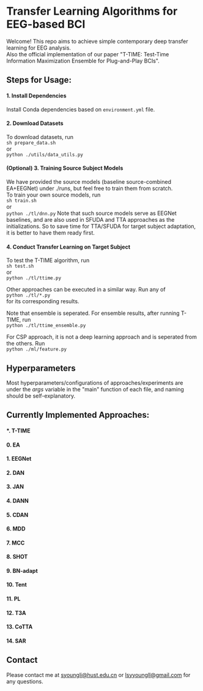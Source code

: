 # Transfer Learning Algorithms for EEG-based BCI

Welcome! This repo aims to achieve simple contemporary deep transfer learning for EEG analysis.  
Also the official implementation of our paper "T-TIME: Test-Time Information Maximization Ensemble for Plug-and-Play BCIs".

## Steps for Usage:

#### 1. Install Dependencies

Install Conda dependencies based on  `environment.yml` file.

#### 2. Download Datasets

To download datasets, run   
```sh prepare_data.sh```   
or   
```python ./utils/data_utils.py```   

#### (Optional) 3. Training Source Subject Models

We have provided the source models (baseline source-combined EA+EEGNet) under ./runs, but feel free to train them from scratch.  
To train your own source models, run   
```sh train.sh```   
or   
```python ./tl/dnn.py```
Note that such source models serve as EEGNet baselines, and are also used in SFUDA and TTA approaches as the initializations. So to save time for TTA/SFUDA for target subject adaptation, it is better to have them ready first.  

#### 4. Conduct Transfer Learning on Target Subject

To test the T-TIME algorithm, run   
```sh test.sh```   
or   
```python ./tl/ttime.py```   

Other approaches can be executed in a similar way. Run any of   
```python ./tl/*.py```   
for its corresponding results.

Note that ensemble is seperated. For ensemble results, after running T-TIME, run  
```python ./tl/ttime_ensemble.py```   

For CSP approach, it is not a deep learning approach and is seperated from the others. Run   
```python ./ml/feature.py```

## Hyperparameters

Most hyperparameters/configurations of approaches/experiments are under the *args* variable in the "main" function of each file, and naming should be self-explanatory.


## Currently Implemented Approaches:

#### *. T-TIME
#### 0. EA
#### 1. EEGNet
#### 2. DAN
#### 3. JAN 
#### 4. DANN
#### 5. CDAN
#### 6. MDD
#### 7. MCC
#### 8. SHOT
#### 9. BN-adapt
#### 10. Tent
#### 11. PL
#### 12. T3A
#### 13. CoTTA
#### 14. SAR

## Contact

Please contact me at syoungli@hust.edu.cn or lsyyoungll@gmail.com for any questions.